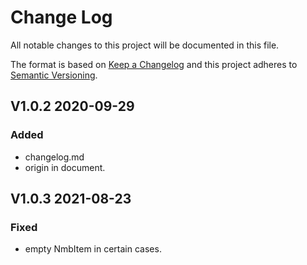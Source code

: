 # Change Log
All notable changes to this project will be documented in this file.

The format is based on [Keep a Changelog](http://keepachangelog.com/)
and this project adheres to [Semantic Versioning](http://semver.org/).

## V1.0.2 2020-09-29
### Added
- changelog.md
- origin in document.

## V1.0.3 2021-08-23
### Fixed
- empty NmbItem in certain cases.
